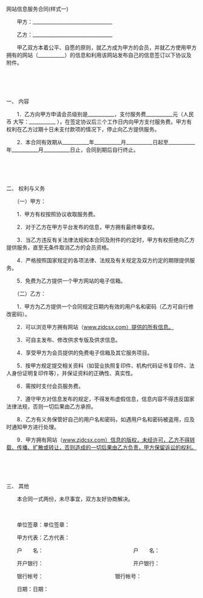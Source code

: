 



网站信息服务合同(样式一)



 

　　甲方：_________________________________

　　乙方：_________________________________　　

　　甲乙双方本着公平、自愿的原则，就乙方成为甲方的会员，并就乙方使用甲方拥有的网站（___________）的信息和利用该网站发布自己的信息签订以下协议及附件。

　　

　　

一、
内容

　　1．乙方向甲方申请会员级别是___________，支付服务费___________元（人民币 大写：___________ ），在签定协议后三个工作日内向甲方支付服务费。甲方有权利在乙方过期十日未支付款项的情况下，停止向乙方提供服务。

　　2．本合同有效期从___________年___________月___________日起至___________年___________月___________日止，合同到期后自行终止。

　　

　　

二、
权利与义务

　　（一）甲方：

　　1．甲方有权按照协议收取服务费。

　　2．对于乙方在甲方平台发布的信息，甲方拥有最终审查权。

　　3．当乙方违反有关法律法规和本合同及附件的约定时，甲方有权拒绝向乙方提供服务，直至无条件取消乙方的会员资格。

　　4．严格按照国家规定的各项法律、法规及有关规定及双方约定的期限提供服务。

　　5．免费为乙方提供一个甲方网站的电子信箱。

　　（二）乙方：

　　1．甲方为乙方提供一个合同规定日期内有效的用户名和密码（乙方可自行修改密码）。

　　2．可以浏览甲方拥有网站（www.zjdcsx.com）提供的所有信息。

　　3．可自主发布、修改供求专版及供求信息。

　　4．享受甲方为会员提供的免费电子信箱及其它服务项目。

　　5．按甲方规定提交相关资料（如营业执照复印件、机构代码证书复印件、法人身份证明复印件等），并保证资料的正确性、真实性。

　　6．需按时支付会员服务费。

　　7．遵守甲方对信息发布的规定，不得发布虚假信息，信息内容不得违反国家法律法规，否则一切后果由乙方承担。

　　8．乙方有义务保管好自己的用户名和密码，如遇用户名和密码被盗用，应及时通知甲方进行处理。

　　9．甲方拥有网站（www.zjdcsx.com）信息的版权，未经许可，乙方不得转载、传播、扩散或转让，否则造成的一切后果由乙方负责，甲方保留诉讼的权利。

　　

　　

三、
其他

　　本合同一式两份，未尽事宜，双方友好协商解决。　　

　　

　　单位签章：单位签章：

　　甲方代表：乙方代表：

　　户　　名：　　　　　　　　　　　　　　　　　户　　名：

　　开户银行：　　　　　　　　　　　　　　　　　开户银行：

　　银行帐号：　　　　　　　 　　　　　　 银行帐号：

　　日期：日期：
